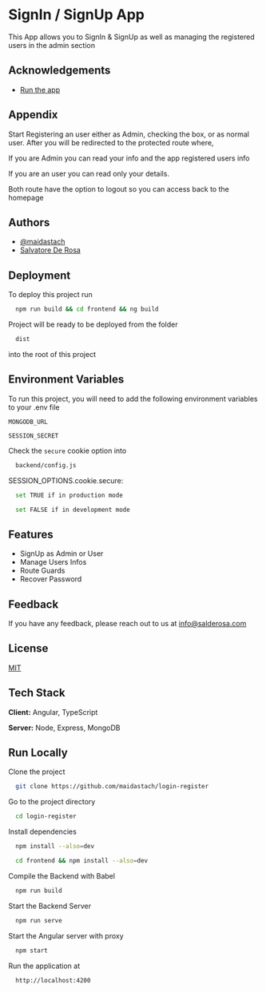 
# SignIn / SignUp App

This App allows you to SignIn & SignUp as well as managing the registered users in the admin section

## Acknowledgements

 - [Run the app](https://loginapp.salderosa.com)
## Appendix

Start Registering an user either as Admin, checking the box, or as normal user.
After you will be redirected to the protected route where,

If you are Admin you can read your info and the app registered users info


If you are an user you can read only your details.

Both route have the option to logout so you can access back to the homepage
  
## Authors

- [@maidastach](https://www.github.com/maidastach)
- [Salvatore De Rosa](https://www.salderosa.com)
## Deployment

To deploy this project run

```bash
  npm run build && cd frontend && ng build
```

Project will be ready to be deployed from the folder
```bash
  dist
```
 into the root of this project
## Environment Variables

To run this project, you will need to add the following environment variables to your .env file

`MONGODB_URL`

`SESSION_SECRET`

Check the `secure` cookie option into
```bash
  backend/config.js
```
SESSION_OPTIONS.cookie.secure:
```bash
  set TRUE if in production mode
```
```bash
  set FALSE if in development mode
```

  
## Features

- SignUp as Admin or User
- Manage Users Infos
- Route Guards
- Recover Password

  
## Feedback

If you have any feedback, please reach out to us at info@salderosa.com

  
## License

[MIT](https://choosealicense.com/licenses/mit/)

  
## Tech Stack

**Client:** Angular, TypeScript

**Server:** Node, Express, MongoDB

  
## Run Locally

Clone the project

```bash
  git clone https://github.com/maidastach/login-register
```

Go to the project directory

```bash
  cd login-register
```

Install dependencies

```bash
  npm install --also=dev
```

```bash
  cd frontend && npm install --also=dev
```

Compile the Backend with Babel

```bash
  npm run build
```

Start the Backend Server

```bash
  npm run serve
```

Start the Angular server with proxy

```bash
  npm start
```

Run the application at
```bash
  http://localhost:4200
```
  
